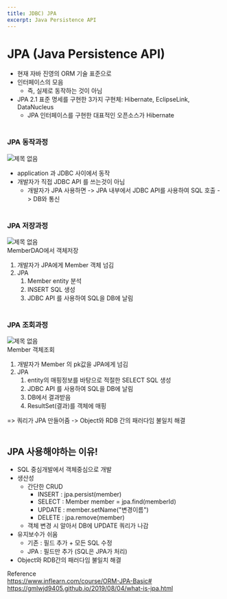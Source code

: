 ```yaml
---
title: JDBC) JPA
excerpt: Java Persistence API
---
```


# JPA (Java Persistence API)
- 현재 자바 진영의 ORM 기술 표준으로
- 인터페이스의 모음
  - 즉, 실제로 동작하는 것이 아님
- JPA 2.1 표준 명세를 구현한 3가지 구현체: Hibernate, EclipseLink, DataNucleus
  - JPA 인터페이스를 구현한 대표적인 오픈소스가 Hibernate <br/><br/>

### JPA 동작과정
![제목 없음](https://user-images.githubusercontent.com/103614357/180476108-7c335fe7-f4f2-44d3-b14f-1cfbd7c59d78.png)  
- application 과 JDBC 사이에서 동작  
- 개발자가 직접 JDBC API 를 쓰는것이 아님
  - 개발자가 JPA 사용하면 -> JPA 내부에서 JDBC API를 사용하여 SQL 호출 -> DB와 통신 <br/><br/>

### JPA 저장과정
![제목 없음](https://user-images.githubusercontent.com/103614357/180476754-9358fbec-2e11-4e90-8beb-0e4acefee8eb.png)  
MemberDAO에서 객체저장  
1. 개발자가 JPA에게 Member 객체 넘김
2. JPA   
   1) Member entity 분석  
   2) INSERT SQL 생성  
   3) JDBC API 를 사용하여 SQL을 DB에 날림 <br/><br/> 


### JPA 조회과정
![제목 없음](https://user-images.githubusercontent.com/103614357/180476841-84feaf30-8319-429a-b4b1-ffb3545ef64d.png)  
Member 객체조회  
1. 개발자가 Member 의 pk값을 JPA에게 넘김
2. JPA  
   1) entity의 매핑정보를 바탕으로 적절한 SELECT SQL 생성    
   2) JDBC API 를 사용하여 SQL을 DB에 날림    
   3) DB에서 결과받음   
   4) ResultSet(결과)를 객체에 매핑    

=> 쿼리가 JPA 만들어줌 -> Object와 RDB 간의 패러다임 불일치 해결 <br/><br/>

## JPA 사용해야하는 이유!
- SQL 중심개발에서 객체중심으로 개발
- 생산성
  - 간단한 CRUD
    - INSERT : jpa.persist(member)
    - SELECT : Member member = jpa.find(memberId)
    - UPDATE : member.setName("변경이름")
    - DELETE : jpa.remove(member)
   - 객체 변경 시 알아서 DB에 UPDATE 쿼리가 나감
- 유지보수가 쉬움
  - 기존 : 필드 추가 + 모든 SQL 수정
  - JPA : 필드만 추가 (SQL은 JPA가 처리)
- Object와 RDB간의 패러다임 불일치 해결


Reference  
https://www.inflearn.com/course/ORM-JPA-Basic#
https://gmlwjd9405.github.io/2019/08/04/what-is-jpa.html
